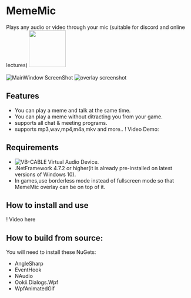 # MemeMic
 Plays any audio or video through your mic (suitable for discord and online lectures)
<img src="https://user-images.githubusercontent.com/54943086/113522809-f8b8ca80-95a3-11eb-80c6-842b8dcabdd7.png" width=100/>
<br>
<br>
![MainWindow ScreenShot](https://user-images.githubusercontent.com/54943086/113523137-46363700-95a6-11eb-9617-5a684c9a0942.png)
![overlay screenshot](https://user-images.githubusercontent.com/54943086/113523251-f3a94a80-95a6-11eb-891e-ea051c8e380c.png)
## Features
* You can play a meme and talk at the same time.
* You can play a meme without ditracting you from your game.
* supports all chat & meeting programs.
* supports mp3,wav,mp4,m4a,mkv and more..
! Video Demo:
## Requirements
* ![VB-CABLE Virtual Audio Device](https://vb-audio.com/Cable/).
* .NetFramework 4.7.2 or higher(it is already pre-installed on latest versions of Windows 10).
* In games,use borderless mode instead of fullscreen mode so that MemeMic overlay can be on top of it.
## How to install and use
! Video here
## How to build from source:
You will need to install these NuGets:
* AngleSharp
* EventHook
* NAudio
* Ookii.Dialogs.Wpf
* WpfAnimatedGif
